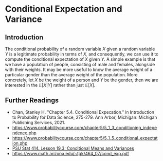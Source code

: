 # Conditional Expectation and Variance

## Introduction

The conditional probability of a random variable $X$ given a random variable $Y$ is a legitimate
probability in terms of $X$, and consequently, we can use it to compute the conditional expectation
of $X$ given $Y$.  A simple example is that we have a population of people, consisting of male and females,
alongside with their weights. It may be more useful to know the average weight of a particular
gender than the average weight of the population. More concretely, let $X$ be the weight of a person
and $Y$ be the gender, then we are interested in the $\mathbb{E}[X|Y]$ rather than just $\mathbb{E}[X]$.

## Further Readings

- Chan, Stanley H. "Chapter 5.4. Conditional Expecation." In Introduction to Probability for Data Science, 275-279. Ann Arbor, Michigan: Michigan Publishing Services, 2021.
- https://www.probabilitycourse.com/chapter5/5_1_3_conditioning_independence.php
- https://www.probabilitycourse.com/chapter5/5_1_5_conditional_expectation.php
- [PSU Stat 414. Lesson 19.3: Conditional Means and Variances](https://online.stat.psu.edu/stat414/lesson/19/19.3)
- https://www.math.arizona.edu/~tgk/464_07/cond_exp.pdf